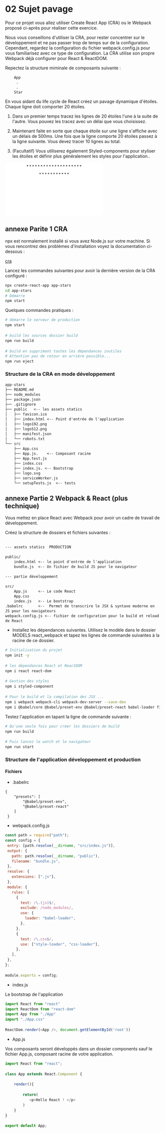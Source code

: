 # 02 Sujet pavage

Pour ce projet vous allez utiliser Create React App (CRA) ou le Webpack proposé ci-après pour réaliser cette exercice.

Nous vous conseillons d'utiliser la CRA, pour rester concentrer sur le développement et ne pas passer trop de temps sur de la configuration. Cependant, regardez la configuration du fichier webpack.config.js pour vous familiarisez avec ce type de configuration. La CRA utilise son propre Webpack déjà configurer pour React & ReactDOM.

Repectez la structure miminale de composants suivante :

```text
    App
     .
     .
    Star
```

En vous aidant du life cycle de React créez un pavage dynamique d'étoiles. Chaque ligne doit comporter 20 étoiles.  

1. Dans un premier temps tracez les lignes de 20 étoiles l'une à la suite de l'autre. Vous pouvez les tracez avec un délai que vous choisissez.

2. Maintenant faite en sorte que chaque étoile sur une ligne s'affiche avec un délais de 500ms. Une fois que la ligne comporte 20 étoiles passez à la ligne suivante. Vous devez tracer 10 lignes au total.

3. (Facultatif) Vous utiliserez également Styled-components pour styliser les étoiles et définir plus généralement les styles pour l'application.. 

![stars](./images/stars.gif)

## annexe Parite 1 CRA

npx est normalement installé si vous avez Node.js sur votre machine. Si vous rencontrez des problèmes d'installation voyez la documentation ci-dessous :

[cra](https://create-react-app.dev/docs/getting-started)

Lancez les commandes suivantes pour avoir la dernière version de la CRA configuré :

```bash
npx create-react-app app-stars
cd app-stars
# Démarre 
npm start 
```

Quelques commandes pratiques :

```bash
# démarre le serveur de production
npm start

# build les sources dossier build
npm run build

# build en supprimant toutes les dépendances inutiles
# Attention pas de retour en arrière possible...
npm run eject
```

### Structure de la CRA en mode développement

```text
app-stars
├── README.md
├── node_modules
├── package.json
├── .gitignore
├── public   <-- les assets statics
│   ├── favicon.ico
│   ├── index.html <-- Point d'entrée de l'application
│   ├── logo192.png
│   ├── logo512.png
│   ├── manifest.json
│   └── robots.txt
└── src
    ├── App.css
    ├── App.js.    <-- Composant racine
    ├── App.test.js
    ├── index.css
    ├── index.js. <-- Bootstrap
    ├── logo.svg
    ├── serviceWorker.js
    └── setupTests.js  <-- tests 
```

## annexe Partie 2 Webpack & React (plus technique)

Vous mettez en place React avec Webpack pour avoir un cadre de travail de développement. 

Créez la structure de dossiers et fichiers suivantes :

```text

--- assets statics  PRODUCTION

public/
    index.html <-- le point d'entrée de l'application
    bundle.js  <-- Un fichier de build JS pour le navigateur

--- partie développement

src/
    App.js     <-- Le code React
    App.css
    index.js   <-- Le bootstrap 
.babelrc       <--  Permet de transcrire le JSX & syntaxe moderne en JS pour les navigateurs 
webpack.config.js <-- fichier de configuration pour le build et reload de React
```

- Installez les dépendances suivantes. Utilisez le modèle dans le dossier MODELS react_webpack et tapez les lignes de commande suivantes à la racine de ce dossier.

```bash
# Initialisation du projet
npm init -y 

# les dépendances React et ReactDOM
npm i react react-dom

# Gestion des styles 
npm i styled-component

# Pour le build et la compilation des JSX ...
npm i webpack webpack-cli webpack-dev-server --save-dev
npm i @babel/core @babel/preset-env @babel/preset-react babel-loader file-loader css-loader style-loader --save-dev
```

Testez l'application en tapant la ligne de commande suivante :

```bash
# Qu'une seule fois pour créer les dossiers de build
npm run build

# Puis lancez le watch et le navigateur
npm run start
```

### Structure de l'application développement et production 

#### Fichiers

- .babelrc

```text
{
    "presets": [
        "@babel/preset-env",
        "@babel/preset-react"
    ]
 }
 ```

- webpack.config.js

 ```js
const path = require("path");
const config = {
  entry: [path.resolve(__dirname, "src/index.js")],
  output: {
    path: path.resolve(__dirname, "public"),
    filename: "bundle.js",
  },
  resolve: {
    extensions: [".js"],
  },
  module: {
    rules: [
      {
        test: /\.(js)$/,
        exclude: /node_modules/,
        use: {
          loader: "babel-loader",
        },
      },
      {
        test: /\.css$/,
        use: ["style-loader", "css-loader"],
      },
    ],
  },
};

module.exports = config;
```

- index.js

Le bootstrap de l'application

```js
import React from "react"
import ReactDom from "react-dom"
import App from "./App"
import "./App.css"

ReactDom.render(<App />, document.getElementById('root'))
```

- App.js 

Vos composants seront développés dans un dossier components sauf le fichier App.js, composant racine de votre application.

```js
import React from "react";

class App extends React.Component {

    render(){

        return(
           <p>Hello React ! </p>
        )
    }
}

export default App;
```
